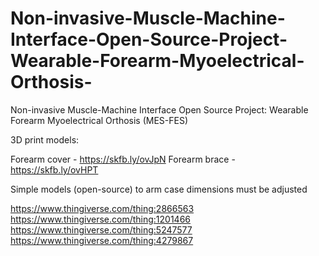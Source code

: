 # Non-invasive-Muscle-Machine-Interface-Open-Source-Project-Wearable-Forearm-Myoelectrical-Orthosis-
Non-invasive Muscle-Machine Interface Open Source Project: Wearable Forearm Myoelectrical Orthosis (MES-FES)

3D print models:

Forearm cover - https://skfb.ly/ovJpN
Forearm brace - https://skfb.ly/ovHPT

Simple models (open-source) to arm case dimensions must be adjusted

https://www.thingiverse.com/thing:2866563
https://www.thingiverse.com/thing:1201466
https://www.thingiverse.com/thing:5247577
https://www.thingiverse.com/thing:4279867



